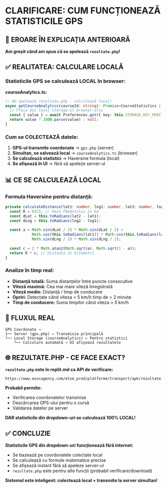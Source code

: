 # CLARIFICARE: CUM FUNCȚIONEAZĂ STATISTICILE GPS

## 🚫 EROARE ÎN EXPLICAȚIA ANTERIOARĂ

**Am greșit când am spus că se apelează `rezultate.php`!**

## ✅ REALITATEA: CALCULARE LOCALĂ

### **Statisticile GPS se calculează LOCAL în browser:**

**courseAnalytics.ts:**
```typescript
// NU apelează rezultate.php - calculează local!
async getCourseAnalytics(courseId: string): Promise<CourseStatistics | null> {
  // Preia din local storage-ul browser-ului
  const { value } = await Preferences.get({ key: this.STORAGE_KEY_PREFIX + courseId });
  return value ? JSON.parse(value) : null;
}
```

### **Cum se COLECTEAZĂ datele:**

1. **GPS-ul transmite coordonate** → `gps.php` (server)
2. **Simultan, se salvează local** → `courseAnalytics.ts` (browser)
3. **Se calculează statistici** → Haversine formula (local)
4. **Se afișează în UI** → fără să apeleze server-ul

## 📊 CE SE CALCULEAZĂ LOCAL

### **Formula Haversine pentru distanță:**
```typescript
private calculateDistance(lat1: number, lng1: number, lat2: number, lng2: number): number {
  const R = 6371; // Raza Pământului în km
  const dLat = this.toRadians(lat2 - lat1);
  const dLng = this.toRadians(lng2 - lng1);
  
  const a = Math.sin(dLat / 2) * Math.sin(dLat / 2) +
            Math.cos(this.toRadians(lat1)) * Math.cos(this.toRadians(lat2)) *
            Math.sin(dLng / 2) * Math.sin(dLng / 2);
  
  const c = 2 * Math.atan2(Math.sqrt(a), Math.sqrt(1 - a));
  return R * c; // Distanța în kilometri
}
```

### **Analize în timp real:**
- **Distanță totală:** Suma distanțelor între puncte consecutive
- **Viteză maximă:** Cea mai mare viteză înregistrată
- **Viteză medie:** Distanță / timp de conducere
- **Opriri:** Detectate când viteza < 5 km/h timp de > 2 minute
- **Timp de conducere:** Suma timpilor când viteza > 5 km/h

## 🔄 FLUXUL REAL

```
GPS Coordonate → 
├── Server (gps.php) ← Transmisia principală
└── Local Storage (courseAnalytics) ← Pentru statistici
    └── Calculare automată → UI afișează rezultatele
```

## 🌐 REZULTATE.PHP - CE FACE EXACT?

**`rezultate.php` este în replit.md ca API de verificare:**
```
https://www.euscagency.com/etsm_prod/platforme/transport/apk/rezultate.php
```

**Probabil permite:**
- Verificarea coordonatelor transmise
- Descărcarea GPS-ului pentru o cursă
- Validarea datelor pe server

**DAR statisticile din dropdown-uri se calculează 100% LOCAL!**

## ✅ CONCLUZIE

**Statisticile GPS din dropdown-uri funcționează fără internet:**
- Se bazează pe coordonatele colectate local
- Se calculează cu formule matematice precise
- Se afișează instant fără să apeleze server-ul
- `rezultate.php` este pentru alte funcții (probabil verificare/download)

**Sistemul este inteligent: colectează local + transmite la server simultan!**